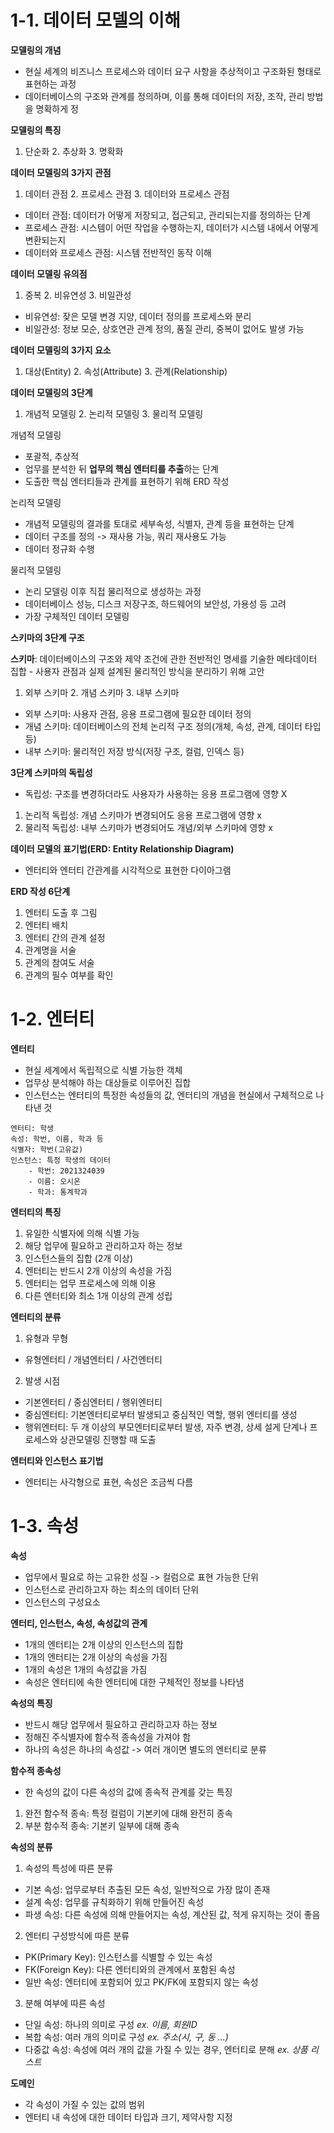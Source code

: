 # 1-1. 데이터 모델의 이해

**모델링의 개념**
- 현실 세계의 비즈니스 프로세스와 데이터 요구 사항을 추상적이고 구조화된 형태로 표현하는 과정
- 데이터베이스의 구조와 관계를 정의하며, 이를 통해 데이터의 저장, 조작, 관리 방법을 명확하게 정

**모델링의 특징**
1. 단순화 2. 추상화 3. 명확화

**데이터 모델링의 3가지 관점**
1. 데이터 관점 2. 프로세스 관점 3. 데이터와 프로세스 관점
- 데이터 관점: 데이터가 어떻게 저장되고, 접근되고, 관리되는지를 정의하는 단계
- 프로세스 관점: 시스템이 어떤 작업을 수행하는지, 데이터가 시스템 내에서 어떻게 변환되는지
- 데이터와 프로세스 관점: 시스템 전반적인 동작 이해

**데이터 모델링 유의점**
1. 중복 2. 비유연성 3. 비일관성
- 비유연성: 잦은 모델 변경 지양, 데이터 정의를 프로세스와 분리
- 비일관성: 정보 모순, 상호연관 관계 정의, 품질 관리, 중복이 없어도 발생 가능

**데이터 모델링의 3가지 요소**
1. 대상(Entity) 2. 속성(Attribute) 3. 관계(Relationship)

**데이터 모델링의 3단계**
1. 개념적 모델링 2. 논리적 모델링 3. 물리적 모델링

개념적 모델링 
- 포괄적, 추상적
- 업무를 분석한 뒤 **업무의 핵심 엔터티를 추출**하는 단계
- 도출한 핵심 엔터티들과 관계를 표현하기 위해 ERD 작성

논리적 모델링
- 개념적 모델링의 결과를 토대로 세부속성, 식별자, 관계 등을 표현하는 단계
- 데이터 구조를 정의 -> 재사용 가능, 쿼리 재사용도 가능
- 데이터 정규화 수행

물리적 모델링
- 논리 모델링 이후 직접 물리적으로 생성하는 과정 
- 데이터베이스 성능, 디스크 저장구조, 하드웨어의 보안성, 가용성 등 고려
- 가장 구체적인 데이터 모델링

**스키마의 3단계 구조**

**스키마**: 데이터베이스의 구조와 제약 조건에 관한 전반적인 명세를 기술한 메타데이터 집합
    - 사용자 관점과 실제 설계된 물리적인 방식을 분리하기 위해 고안
1. 외부 스키마 2. 개념 스키마 3. 내부 스키마
- 외부 스키마: 사용자 관점, 응용 프로그램에 필요한 데이터 정의
- 개념 스키마: 데이터베이스의 전체 논리적 구조 정의(개체, 속성, 관계, 데이터 타입 등)
- 내부 스키마: 물리적인 저장 방식(저장 구조, 컬럼, 인덱스 등)

**3단계 스키마의 독립성**
- 독립성: 구조를 변경하더라도 사용자가 사용하는 응용 프로그램에 영향 X
1. 논리적 독립성: 개념 스키마가 변경되어도 응용 프로그램에 영향 x
2. 물리적 독립성: 내부 스키마가 변경되어도 개념/외부 스키마에 영향 x

**데이터 모델의 표기법(ERD: Entity Relationship Diagram)**
- 엔터티와 엔터티 간관계를 시각적으로 표현한 다이아그램

**ERD 작성 6단계**
1. 엔터티 도출 후 그림
2. 엔터티 배치 
3. 엔터티 간의 관계 설정
4. 관계명을 서술
5. 관계의 참여도 서술 
6. 관계의 필수 여부를 확인


# 1-2. 엔터티

**엔터티**
- 현실 세계에서 독립적으로 식별 가능한 객체
- 업무상 분석해야 하는 대상들로 이루어진 집합
- 인스턴스는 엔터티의 특정한 속성들의 값, 엔터티의 개념을 현실에서 구체적으로 나타낸 것

```
엔터티: 학생
속성: 학번, 이름, 학과 등
식별자: 학번(고유값)
인스턴스: 특정 학생의 데이터
    - 학번: 2021324039
    - 이름: 오시온
    - 학과: 통계학과
```

**엔터티의 특징**
1. 유일한 식별자에 의해 식별 가능
2. 해당 업무에 필요하고 관리하고자 하는 정보
3. 인스턴스들의 집합 (2개 이상)
4. 엔터티는 반드시 2개 이상의 속성을 가짐
5. 엔터티는 업무 프로세스에 의해 이용 
6. 다른 엔터티와 최소 1개 이상의 관계 성립


**엔터티의 분류**
1. 유형과 무형
- 유형엔터티 / 개념엔터티 / 사건엔터티 
2. 발생 시점
- 기본엔터티 / 중심엔터티  / 행위엔터티
- 중심엔터티: 기본엔터티로부터 발생되고 중심적인 역할, 행위 엔터티를 생성
- 행위엔터티: 두 개 이상의 부모엔터티로부터 발생, 자주 변경, 상세 설게 단계나 프로세스와 상관모델링 진행할 때 도출

**엔터티와 인스턴스 표기법**
- 엔터티는 사각형으로 표현, 속성은 조금씩 다름

# 1-3. 속성

**속성**
- 업무에서 필요로 하는 고유한 성질 -> 컬럼으로 표현 가능한 단위
- 인스턴스로 관리하고자 하는 최소의 데이터 단위
- 인스턴스의 구성요소 

**엔터티, 인스턴스, 속성, 속성값의 관계**
- 1개의 엔터티는 2개 이상의 인스턴스의 집합
- 1개의 엔터티는 2개 이상의 속성을 가짐
- 1개의 속성은 1개의 속성값을 가짐
- 속성은 엔터티에 속한 엔터티에 대한 구체적인 정보를 나타냄

**속성의 특징**
- 반드시 해당 업무에서 필요하고 관리하고자 하는 정보
- 정해진 주식별자에 함수적 종속성을 가져야 함
- 하나의 속성은 하나의 속성값 -> 여러 개이면 별도의 엔터티로 분류

**함수적 종속성**
- 한 속성의 값이 다른 속성의 값에 종속적 관계를 갖는 특징
1. 완전 함수적 종속: 특정 컬럼이 기본키에 대해 완전히 종속
2. 부분 함수적 종속: 기본키 일부에 대해 종속

**속성의 분류**
1. 속성의 특성에 따른 분류 
- 기본 속성: 업무로부터 추출된 모든 속성, 일반적으로 가장 많이 존재
- 설계 속성: 업무를 규칙화하기 위해 만들어진 속성
- 파생 속성: 다른 속성에 의해 만들어지는 속성, 계산된 값, 적게 유지하는 것이 좋음

2. 엔터티 구성방식에 따른 분류
- PK(Primary Key): 인스턴스를 식별할 수 있는 속성
- FK(Foreign Key): 다른 엔터티와의 관계에서 포함된 속성
- 일반 속성: 엔터티에 포함되어 있고 PK/FK에 포함되지 않는 속성 

3. 분해 여부에 따른 속성
- 단일 속성: 하나의 의미로 구성 *ex. 이름, 회원ID*
- 복합 속성: 여러 개의 의미로 구성 *ex. 주소(시, 구, 동 ...)*
- 다중값 속성: 속성에 여러 개의 값을 가질 수 있는 경우, 엔터티로 분해 *ex. 상품 리스트*

**도메인**
- 각 속성이 가질 수 있는 값의 범위
- 엔터티 내 속성에 대한 데이터 타입과 크기, 제약사항 지정

